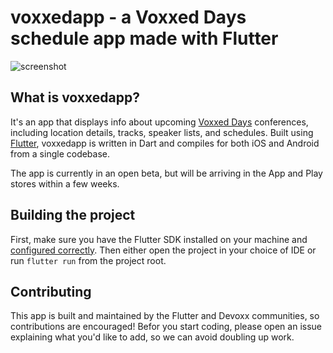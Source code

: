 # voxxedapp - a Voxxed Days schedule app made with Flutter

![screenshot](https://user-images.githubusercontent.com/969662/46552202-d2a8f700-c88e-11e8-9229-4218d7598c09.gif)

## What is voxxedapp?

It's an app that displays info about upcoming
[Voxxed Days](https://beta.voxxeddays.com/) conferences, including
location details, tracks, speaker lists, and schedules. Built using
[Flutter](https://flutter.io), voxxedapp is written in Dart and compiles
for both iOS and Android from a single codebase.

The app is currently in an open beta, but will be arriving in the App
and Play stores within a few weeks.

## Building the project

First, make sure you have the Flutter SDK installed on your machine and
[configured correctly](https://flutter.io/get-started/install/). Then
either open the project in your choice of IDE or run `flutter run` from
the project root.

## Contributing

This app is built and maintained by the Flutter and Devoxx communities,
so contributions are encouraged! Befor you start coding, please open an
issue explaining what you'd like to add, so we can avoid doubling up
work.